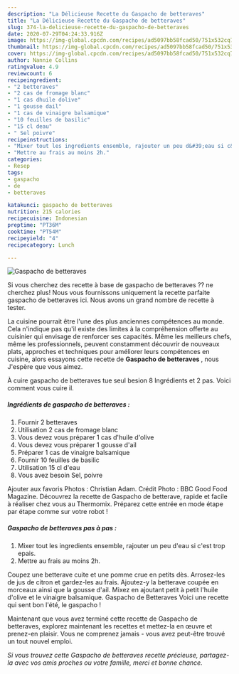 ```yaml
---
description: "La Délicieuse Recette du Gaspacho de betteraves"
title: "La Délicieuse Recette du Gaspacho de betteraves"
slug: 374-la-delicieuse-recette-du-gaspacho-de-betteraves
date: 2020-07-29T04:24:33.916Z
image: https://img-global.cpcdn.com/recipes/ad5097bb58fcad50/751x532cq70/gaspacho-de-betteraves-photo-principale-de-la-recette.jpg
thumbnail: https://img-global.cpcdn.com/recipes/ad5097bb58fcad50/751x532cq70/gaspacho-de-betteraves-photo-principale-de-la-recette.jpg
cover: https://img-global.cpcdn.com/recipes/ad5097bb58fcad50/751x532cq70/gaspacho-de-betteraves-photo-principale-de-la-recette.jpg
author: Nannie Collins
ratingvalue: 4.9
reviewcount: 6
recipeingredient:
- "2 betteraves"
- "2 cas de fromage blanc"
- "1 cas dhuile dolive"
- "1 gousse dail"
- "1 cas de vinaigre balsamique"
- "10 feuilles de basilic"
- "15 cl deau"
- " Sel poivre"
recipeinstructions:
- "Mixer tout les ingredients ensemble, rajouter un peu d&#39;eau si c&#39;est trop epais."
- "Mettre au frais au moins 2h."
categories:
- Resep
tags:
- gaspacho
- de
- betteraves

katakunci: gaspacho de betteraves 
nutrition: 215 calories
recipecuisine: Indonesian
preptime: "PT36M"
cooktime: "PT54M"
recipeyield: "4"
recipecategory: Lunch

---
```



![Gaspacho de betteraves](https://img-global.cpcdn.com/recipes/ad5097bb58fcad50/751x532cq70/gaspacho-de-betteraves-photo-principale-de-la-recette.jpg)

Si vous cherchez des recette à base de gaspacho de betteraves ?? ne cherchez plus! Nous vous fournissons uniquement la recette parfaite gaspacho de betteraves ici. Nous avons un grand nombre de recette à tester.

La cuisine pourrait être l'une des plus anciennes compétences au monde. Cela n'indique pas qu'il existe des limites à la compréhension offerte au cuisinier qui envisage de renforcer ses capacités. Même les meilleurs chefs, même les professionnels, peuvent constamment découvrir de nouveaux plats, approches et techniques pour améliorer leurs compétences en cuisine, alors essayons cette recette de <strong> Gaspacho de betteraves </strong>, nous J'espère que vous aimez.

<!--inarticleads1-->

À cuire gaspacho de betteraves tue seul besion 8 Ingrédients et 2 pas. Voici comment vous cuire il.

##### Ingrédients de gaspacho de betteraves :

1. Fournir 2 betteraves
1. Utilisation 2 cas de fromage blanc
1. Vous devez vous préparer 1 cas d&#39;huile d&#39;olive
1. Vous devez vous préparer 1 gousse d&#39;ail
1. Préparer 1 cas de vinaigre balsamique
1. Fournir 10 feuilles de basilic
1. Utilisation 15 cl d&#39;eau
1. Vous avez besoin  Sel, poivre


Ajouter aux favoris Photos : Christian Adam. Crédit Photo : BBC Good Food Magazine. Découvrez la recette de Gaspacho de betterave, rapide et facile à réaliser chez vous au Thermomix. Préparez cette entrée en mode étape par étape comme sur votre robot ! 

<!--inarticleads2-->

##### Gaspacho de betteraves pas à pas :

1. Mixer tout les ingredients ensemble, rajouter un peu d&#39;eau si c&#39;est trop epais.
1. Mettre au frais au moins 2h.


Coupez une betterave cuite et une pomme crue en petits dès. Arrosez-les de jus de citron et gardez-les au frais. Ajoutez-y la betterave coupée en morceaux ainsi que la gousse d&#39;ail. Mixez en ajoutant petit à petit l&#39;huile d&#39;olive et le vinaigre balsamique. Gaspacho de Betteraves Voici une recette qui sent bon l&#39;été, le gaspacho ! 

<!--inarticleads1-->

<p>
Maintenant que vous avez terminé cette recette de Gaspacho de betteraves, explorez maintenant les recettes et mettez-la en œuvre et prenez-en plaisir. Vous ne comprenez jamais - vous avez peut-être trouvé un tout nouvel emploi.
</p>

<p>
<i>Si vous trouvez cette Gaspacho de betteraves recette précieuse, partagez-la avec vos amis proches ou votre famille, merci et bonne chance.</i>
</p>
